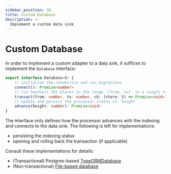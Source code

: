 ```yaml
---
sidebar_position: 30
title: Custom Database
description: >-
  Implement a custom data sink
---
```


# Custom Database

In order to implement a custom adapter to a data sink, it suffices to implement the `Database` interface:

```ts
export interface Database<S> {
    // initialize the connection and run migrations 
    connect(): Promise<number>
    // run handlers for blocks in the range `[from, to]` in a single transaction
    transact(from: number, to: number, cb: (store: S) => Promise<void>): Promise<void>
    // update and persist the processor status to `height`
    advance(height: number): Promise<void>
}
```

The interface only defines how the processor advances with the indexing and connects to the data sink. The following is left for implementations:
- persisting the indexing status
- opening and rolling back the transaction (if applicable)

Consult these implementations for details:
- (Transactional) Postgres-based [TypeORMDatabase](https://github.com/subsquid/squid-sdk/blob/master/typeorm/typeorm-store/src/database.ts) 
- (Non-transactional) [File-based database](https://github.com/subsquid/squid-csv-store/blob/main/src/database.ts)